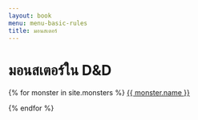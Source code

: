 ```yaml
---
layout: book
menu: menu-basic-rules
title: มอนสเตอร์
---
```


# มอนสเตอร์ใน D&D

{% for monster in site.monsters %}
<a href="{{monster.url}}">{{ monster.name }}</a>

{% endfor %}
